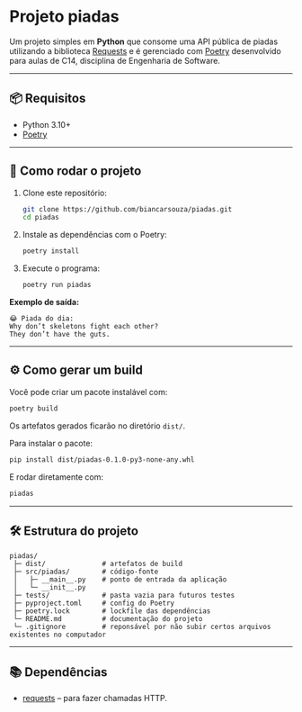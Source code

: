 # Projeto piadas

Um projeto simples em **Python** que consome uma API pública de piadas utilizando a biblioteca [Requests](https://docs.python-requests.org/) e é gerenciado com [Poetry](https://python-poetry.org/) desenvolvido para aulas de C14, disciplina de Engenharia de Software.

---

## 📦 Requisitos

- Python 3.10+
- [Poetry](https://python-poetry.org/docs/#installation)

---

## 🚀 Como rodar o projeto

1. Clone este repositório:
   ```bash
   git clone https://github.com/biancarsouza/piadas.git
   cd piadas
   ```

2. Instale as dependências com o Poetry:
   ```bash
   poetry install
   ```

3. Execute o programa:
   ```bash
   poetry run piadas
   ```

**Exemplo de saída:**
```
😂 Piada do dia:
Why don’t skeletons fight each other?
They don’t have the guts.
```

---

## ⚙️ Como gerar um build

Você pode criar um pacote instalável com:
```bash
poetry build
```

Os artefatos gerados ficarão no diretório `dist/`.

Para instalar o pacote:
```bash
pip install dist/piadas-0.1.0-py3-none-any.whl
```

E rodar diretamente com:
```bash
piadas
```

---

## 🛠 Estrutura do projeto

```
piadas/
 ├─ dist/              # artefatos de build
 ├─ src/piadas/        # código-fonte
 │   ├─ __main__.py    # ponto de entrada da aplicação
 │   └─ __init__.py
 ├─ tests/             # pasta vazia para futuros testes
 ├─ pyproject.toml     # config do Poetry
 ├─ poetry.lock        # lockfile das dependências
 └─ README.md          # documentação do projeto
 └─ .gitignore         # reponsável por não subir certos arquivos existentes no computador
```

---

## 📚 Dependências

- [requests](https://pypi.org/project/requests/) – para fazer chamadas HTTP.